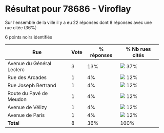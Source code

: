 # Résultat pour 78686 - Viroflay

Sur l'ensemble de la ville il y a eu 22 réponses dont 8 réponses avec une rue citée (36%)

6 points noirs identifiés

| Rue | Vote | % réponses | % Nb rues cités|
|-----|------|------------|----------------|
| Avenue du Général Leclerc | 3 | 13% | <img src="../../img/bar_37.gif" />&nbsp;37%|
| Rue des Arcades | 1 | 4% | <img src="../../img/bar_12.gif" />&nbsp;12%|
| Rue Joseph Bertrand | 1 | 4% | <img src="../../img/bar_12.gif" />&nbsp;12%|
| Route du Pavé de Meudon | 1 | 4% | <img src="../../img/bar_12.gif" />&nbsp;12%|
| Avenue de Vélizy | 1 | 4% | <img src="../../img/bar_12.gif" />&nbsp;12%|
| Avenue de Paris | 1 | 4% | <img src="../../img/bar_12.gif" />&nbsp;12%|
| **Total** | 8 | 36% | 100%|
